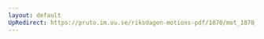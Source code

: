 ```yaml
---
layout: default
UpRedirect: https://pruto.im.uu.se/riksdagen-motions-pdf/1870/mot_1870__ak__169.pdf
---
```

